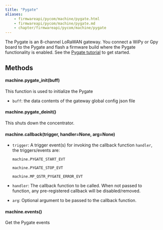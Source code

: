 ```yaml
---
title: "Pygate"
aliases:
    - firmwareapi/pycom/machine/pygate.html
    - firmwareapi/pycom/machine/pygate.md
    - chapter/firmwareapi/pycom/machine/pygate
---
```


The Pygate is an 8-channel LoRaWAN gateway. You connect a WiPy or Gpy board to the Pygate and flash a firmware build where the Pygate functionality is enabled. See the [Pygate tutorial](/tutorials/all/pygate) to get started.

## Methods

#### machine.pygate\_init(buff)

This function is used to initialize the Pygate

- `buff`: the data contents of the gateway global config json file

#### machine.pygate\_deinit()

This shuts down the concentrator.

#### machine.callback(trigger, handler=None, arg=None)

- `trigger`: A trigger event(s) for invoking the callback function `handler`, the triggers/events are:

	`machine.PYGATE_START_EVT`

	`machine.PYGATE_STOP_EVT`

	`machine.MP_QSTR_PYGATE_ERROR_EVT`

- `handler`: The callback function to be called.  When not passed to function, any pre-registered callback will be disabled/removed.

- `arg`: Optional argument to be passed to the callback function.

#### machine.events()

Get the Pygate events
